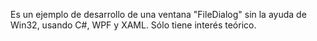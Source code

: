 Es un ejemplo de desarrollo de una ventana "FileDialog" sin la ayuda de Win32,
usando C#, WPF y XAML.
Sólo tiene interés teórico.
